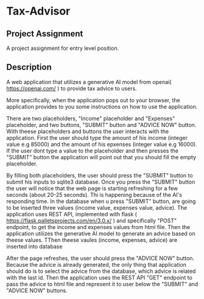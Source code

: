 # Tax-Advisor

## Project Assignment
A project assignment for entry level position.

## Description
A web application that utilizes a generative AI model from openai( https://openai.com/ ) 
to provide tax advice to users. <br>

More specifically, when the application pops out to your browser, the application provides to you
some instructions on how to use the application. <br>

There are two placeholders, "Income" placeholder and "Expenses" placeholder, and two buttons, 
"SUBMIT" button and "ADVICE NOW" button. With theese placeholders and buttons the user interacts 
with the application. First the user should type the amount of his income (integer value e.g 85000) 
and the amount of his epxenses (integer value e.g 16000). If the user dont type a value to the placeholder 
and then presses the "SUBMIT" button the application will point out that you should fill
the empty placeholder. <br>

By filling both placeholders, the user should press the "SUBMIT" button to submit his inputs to sqlite3 database.
Once you press the "SUBMIT" button the user will notice that the web page is starting refreshing for a few seconds 
(about 20-25 seconds). Thi is happening because of the AI's responding time. In the database when u press "SUBMIT"
button, are going to be inserted three values (income value, expenses value, advice). The application uses REST API, implemented with 
flask ( https://flask.palletsprojects.com/en/3.0.x/ ) and specifically "POST" endpoint, to get the income and expenses values 
from html file.  Then the application utilizes the generative AI model to generate an advice based on theese values.
TThen theese vaules (income, expenses, advice) are inserted into database  <br>

After the page refreshes, the user should press the "ADVICE NOW" button. Because the advice is already generated,
the only thing that application should do is to select the advice from the database, which advice is related 
with the last id. Then the application uses the REST API "GET" endpoint to pass the advice to html file and represent it
to user below the "SUBMIT" and "ADVICE NOW" buttons.





